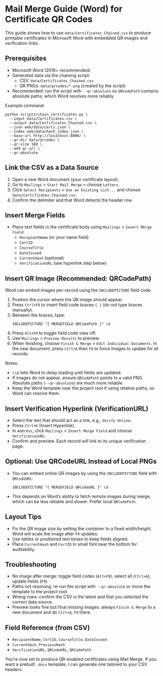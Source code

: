 # Mail Merge Guide (Word) for Certificate QR Codes

This guide shows how to use `data/Certificates_Chained.csv` to produce printable certificates in Microsoft Word with embedded QR images and verification links.

## Prerequisites
- Microsoft Word (2016+ recommended)
- Generated data via the chaining script:
  - CSV: `data/Certificates_Chained.csv`
  - QR PNGs: `data/qrcodes/*.png` (created by the script)
- Recommended: run the script with `--qr-absolute` so `QRCodePath` contains absolute paths, which Word resolves more reliably.

Example command:
```
python scripts/chain_certificates.py \
  --input data/Certificates.csv \
  --output data/Certificates_Chained.csv \
  --json web/data/certs.json \
  --index web/data/hash_index.json \
  --base-url http://localhost:8000/ \
  --qr-dir data/qrcodes \
  --qr-size 180 \
  --add-qr-url \
  --qr-absolute
```

## Link the CSV as a Data Source
1. Open a new Word document (your certificate layout).
2. Go to `Mailings` > `Start Mail Merge` > choose `Letters`.
3. Click `Select Recipients` > `Use an Existing List...` and choose `data/Certificates_Chained.csv`.
4. Confirm the delimiter and that Word detects the header row.

## Insert Merge Fields
- Place text fields in the certificate body using `Mailings` > `Insert Merge Field`:
  - `RecipientName` (or your name field)
  - `CertID`
  - `CourseTitle`
  - `DateIssued`
  - `CurrentHash` (optional)
  - `VerificationURL` (see hyperlink step below)

## Insert QR Image (Recommended: QRCodePath)
Word can embed images per-record using the `INCLUDEPICTURE` field code.

1. Position the cursor where the QR image should appear.
2. Press `Ctrl+F9` to insert field code braces `{ }` (do not type braces manually).
3. Between the braces, type:
   ```
   INCLUDEPICTURE "{ MERGEFIELD QRCodePath }" \d
   ```
4. Press `Alt+F9` to toggle field code view off.
5. Use `Mailings` > `Preview Results` to preview.
6. When finishing, choose `Finish & Merge` > `Edit Individual Documents`. In the new document, press `Ctrl+A` then `F9` to force images to update for all records.

Notes:
- `\\d` tells Word to delay loading until fields are updated.
- If images do not appear, ensure `QRCodePath` points to a valid PNG. Absolute paths (`--qr-absolute`) are much more reliable.
- Keep the Word template near the project root if using relative paths, so Word can resolve them.

## Insert Verification Hyperlink (VerificationURL)
- Select the text that should act as a link, e.g., `Verify Online`.
- Press `Ctrl+K` (Insert Hyperlink).
- In `Address`, click `Mailings` > `Insert Merge Field` and choose `VerificationURL`.
- Confirm and preview. Each record will link to its unique verification page.

## Optional: Use QRCodeURL Instead of Local PNGs
- You can embed online QR images by using the `INCLUDEPICTURE` field with `QRCodeURL`:
  ```
  INCLUDEPICTURE "{ MERGEFIELD QRCodeURL }" \d
  ```
- This depends on Word’s ability to fetch remote images during merge, which can be less reliable and slower. Prefer local `QRCodePath`.

## Layout Tips
- Fix the QR image size by setting the container to a fixed width/height. Word will scale the image after `F9` updates.
- Use tables or positioned text boxes to keep fields aligned.
- Place `CurrentHash` and `CertID` in small font near the bottom for auditability.

## Troubleshooting
- No image after merge: toggle field codes (`Alt+F9`), select all (`Ctrl+A`), update fields (`F9`).
- Paths not resolving: re-run the script with `--qr-absolute` or move the template to the project root.
- Wrong rows: confirm the CSV is the latest and that you selected the correct data source.
- Preview looks fine but final missing images: always `Finish & Merge` to a new document and do `Ctrl+A`, `F9` there.

## Field Reference (from CSV)
- `RecipientName`, `CertID`, `CourseTitle`, `DateIssued`
- `CurrentHash`, `PreviousHash`
- `VerificationURL`, `QRCodeURL`, `QRCodePath`

You’re now set to produce QR-enabled certificates using Mail Merge. If you want a prebuilt `.docx` template, I can generate one tailored to your CSV headers.